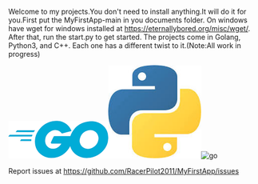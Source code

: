 Welcome to my projects.You don't need to install anything.It will do it for you.First put the MyFirstApp-main in you documents folder. On windows have wget for windows installed at https://eternallybored.org/misc/wget/. After that, run the start.py to get started. The projects come in Golang, Python3, and C++. Each one has a different twist to it.(Note:All work in progress)


![go](https://github.com/RacerPilot2011/MyFirstApp/blob/main/download.png)![python](https://github.com/RacerPilot2011/MyFirstApp/blob/main/image.png)![go]([https://github.com/RacerPilot2011/MyFirstApp/blob/main/.png](https://github.com/RacerPilot2011/MyFirstApp/blob/main/image%20(1).png))

Report issues at https://github.com/RacerPilot2011/MyFirstApp/issues

